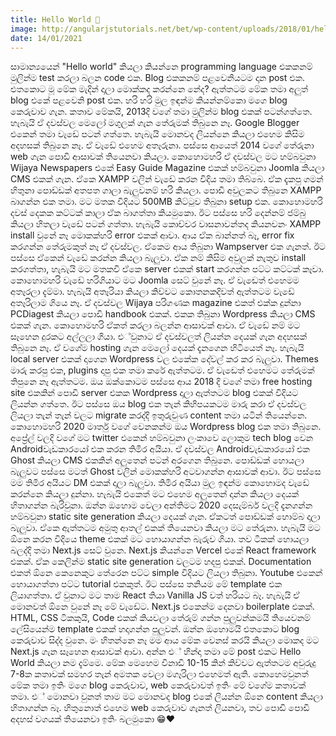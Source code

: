 ```yaml
---
title: Hello World 👋
image: http://angularjstutorials.net/bet/wp-content/uploads/2018/01/hello-world.jpg
date: 14/01/2021
---
```

සාමාන්‍යයෙන් "Hello world" කියලා කි⁣යන්නෙ programming language එකකනම් මුලින්ම test කරලා බලන code ⁣එක. Blog එකකනම් පළවෙනියටම දාන post එක. එතකොට මූ මේක මැදින් දාලා මොක්කද කරන්නෙ නේද? ඇත්තටම මේක තමා අලුත් blog එකේ පළවෙනි post එක. හරි හරි මුල ඉඳන්ම කියන්නම්කො මගෙ blog කෙරුවාව ගැන. කතාව මේකයි, 2013දි වගේ තමා මුලින්ම blog එකක් පටන්ගත්තෙ. හැබැයි ඒ දවස්වල මෙලෝ මගුලක් ගැන තේරුමක් ති⁣බුනෙ නෑ. Google Blogger එකෙන් තමා වැඩේ පටන් ගත්තෙ. හැබැයි මොනවද ලියන්නෙ කියලා එහෙම කිසිම අදහසක් තිබුනෙ නෑ. ඒ වැඩේ එහෙම අතෑරුනා. පස්සෙ ආයෙත් 2014 වගේ තේරුනා web ගැන පොඩි ආසාවක් තියෙනවා කියලා. කොහොමහරි ඒ දවස්වල මට හම්බවුනා Wijaya Newspapers එකේ Easy Guide Magazine එකක් හම්බවුනා Joomla කියලා CMS එකක් ගැන. ඒකෙ XAMPP වලින් වැඩේ කරන විදිය තමා තිබ්බෙ. ⁣ඒක දැකපු ගමන් හිතුනා පොඩ්ඩක් අතපත ගාලා බැලුවනම් හරි කියලා.⁣ පොඩි අවුලකට තිබුනෙ XAMPP බාගන්න එක තමා. මට මතක විදියට 500MB කිට්ටුව තිබුනා setup එක. කොහොමහරි දවස් දෙකක කට්ටක් කාලා ඒක බාගත්තා කියමුකො. ඊට පස්සෙ හරි දෙන්නම් ජම්බු කියලා හිතලා වැඩේ පටන් ගත්තා. හැබැයි කොච්චර වාසනාවන්තද කියනවනං XAMPP install වුනේ නෑ මොකක්හරි error එකක් ආවා. ආය ඒක බාන්නත් බෑ, error fix කරගන්න තේරුමකුත් නෑ ඒ දවස්වල. ඒකෙම ආය තිබුනා Wampserver එක ගැනත්. ඊට පස්සෙ ඒකෙන් වැඩේ කරන්න කියලා බැලුවා. ඒක නම් කිසිම අවුලක් නැතුව install කරගත්තා, හැබැයි මට මතකවි ඒකෙ server එකක් start කරගන්න පට්ට කට්ටක් කෑවා. කොහොමහරි වැඩේ හරිගියාට මට Joomla සෙට් වුනේ නෑ. ඒ වැඩෙත් එහෙමම අතෑරලා දැම්මා. හැබැයි අතෑරියා කියලා කිව්වට කොතනකදිවත් ඇත්තටම වැඩේ අතෑරිලාම ගියෙ නෑ. ඒ දවස්වල Wijaya පරිගණක magazine එකත් එක්ක දුන්නා PCDiagest කියලා පොඩි handbook එකක්. එකක තිබුනා Wordpress කියලා CMS එකක් ගැන. කොහොමහරි ඒකත් කරලා බලන්න ආසාවක් ආවා. ඒ වැඩේ නම් මට සෑහෙන දුරකට අල්ලලා ගියා. එ්වුනාට ඒ දවස්වලත් ලියන්න දෙයක් ගැන අදහසක් තිබුනෙ නෑ. ඒ වගේම hosting ගැන මෙලෝ දෙයක් දැනගෙන හිටියෙත් නෑ. හැබැයි local server එකක් දාගෙන Wordpress වල එකේක දේවල් කර කර බැලුවා. Themes මාරු කරපු එක, plugins දාපු එක තමා කරේ ඇත්තටම. ඒ වැඩෙත් එහෙමට තේරුමක් තිපුනෙ නෑ ඇත්තටම. ඔය ඔක්කොටම පස්සෙ ආය 2018 දි වගේ තමා free hosting site එකකින් පොඩි server එකක Wordpress දාලා ඇත්තටම blog එකක් විදියට ලියන්න ගත්තෙ. ඊට පස්සෙ ඔය blog එක තැන් කිහිපයකටම මාරු කරා ඒ දවස්වල ලියලා තැන් තැන් වලට migrate කරද්දි ඉතුරුවුණ content තමා යටින් තියෙන්නෙ. කොහොමහරි 2020 මාර්තු වගේ වෙනකන්ම ඔය Wordpress blog එක තමා තිබුනෙ. අප්‍රේල් වලදි වගේ මට twitter එකෙන් හම්බවුනා ලංකාවෙ ලොකුම tech blog වෙන Androidවැඩකාරයෝ එක කරන තිමිර අයියා. ඒ දවස්වල Androidවැඩකාරයෝ එක Ghost කියලා CMS එකකින් අලුතෙන් පටන් අරගෙන තිබුනෙ. පොඩ්ඩක් හොයලා බැලුවට පස්සෙ මටත් Ghost වලින් මොකක්හරි අටවාගන්න ආසාවක් ආවා. ඊට පස්සෙ මම තිමිර අයියට ⁣DM එකක් දාලා ⁣බැලුවා. ⁣තිමිර අයියා මුල ඉඳන්ම කොහොමද වැ⁣ඩේ කරන්නෙ කියලා දුන්නා. හැබැයි එකෙත් මට එහෙම අලුතෙන් දාන්න කියලා දෙයක් හිතාගන්න බැරිවුනා. ඔන්⁣න ඔහොම වෙලා අන්තිමට 2020 දෙසැම්බර් වලදි දැනගන්න හම්බවුනා static site generation කියලා දෙයක් ගැන. ඒකටත් පොඩ්ඩක් හොම්බ දාලා බැලුවා. ඒකෙ ඇත්තටම අමුතු ආතල් එකක් තියෙනවා කියලා මට තේරුනා. හැබැයි මට ඕනෙ කරන විදියෙ theme එකක් මට හොයාගන්න බැරුව ගියා. තව ටිකක් හොයලා බලද්දි තමා Next.js සෙට් වුනෙ. Next.js කියන්නෙ Vercel එකේ React framework එකක්. ඒක කෙලින්ම static site generation වලටම හදපු එකක්. Documentation එකත් ඕනෙ කෙනෙකුට තේරෙන පට්ට simple විදියට ලියලා තිබුනා. Youtube එකෙන් හොයාගත්තා පට්ට tutorial එකකුත්. ඊට පස්සෙ  තනියම මේ template එක ලියාගත්තා. ඒ වුනාට මට තාම React තියා Vanilla JS වත් හරියට බෑ. හැබැයි ඒ මොනවත් ඕනෙ වුනේ නෑ මේ වැඩේට. Next.js එකෙන්ම දෙනවා boilerplate එකක්. HTML, CSS ටිකකුයි, Code එකක් කියවලා තේරුම් ගන්න පුලුවන්කමයි තියෙවනම් ලේසියෙන්ම template එකක් හදාගන්න පුලුවන්. ඔන්න ඔහොමයි එතකොට blog කෙරුවාව සිද්ද වුනෙ. මං හිතන්නෙ නෑ මම ආය මේක වෙනස් කරයි කියලා මොකද මට Next.js ගැන සෑහෙන ආසාවක් ආවා. අන්න එ් හින්දා තමා මේ post එකට Hello World කියලා නම දැම්මෙ. මේක මෙහෙම විනාඩි 10-15 කින් කිව්වට ඇත්තටම අවුරුදු 7-8ක කතාවක් සමහර තැන් අමතක වෙලා මගෑරිලා එහෙමත් ඇති. කොහෙමවුනත් මේක තමා ඉතිං මගෙ blog කෙරුවාව,  web කෙරුවාවත් ඉතිං මේ වගේම කතාවක් තමා. එ් මොනවා වුනත් තාම මට මොනවද blog එකේ ලියන්න ඕනෙ content කියලා හිතාගන්න බෑ. හිතුනොත් එහෙම web කෙරුවාව ගැනත් ලියනවා, තව පොඩි පොඩි අදහස් වගයක් තියෙනවා ඉතිං බලමුකො 😁❤️
